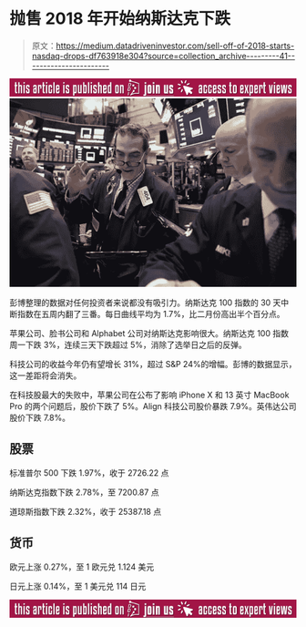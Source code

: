 # 抛售 2018 年开始纳斯达克下跌

> 原文：<https://medium.datadriveninvestor.com/sell-off-of-2018-starts-nasdaq-drops-df763918e304?source=collection_archive---------41----------------------->

[![](img/59e44719e62e4640059b04d6997e08f8.png)](http://www.track.datadriveninvestor.com/ExpertViewTeali1)![](img/15e24c65eef74c72013f1621fa1ea7c6.png)

彭博整理的数据对任何投资者来说都没有吸引力。纳斯达克 100 指数的 30 天中断指数在五周内翻了三番。每日曲线平均为 1.7%，比二月份高出半个百分点。

苹果公司、脸书公司和 Alphabet 公司对纳斯达克影响很大。纳斯达克 100 指数周一下跌 3%，连续三天下跌超过 5%，消除了选举日之后的反弹。

科技公司的收益今年仍有望增长 31%，超过 S&P 24%的增幅。彭博的数据显示，这一差距将会消失。

在科技股最大的失败中，苹果公司在公布了影响 iPhone X 和 13 英寸 MacBook Pro 的两个问题后，股价下跌了 5%。Align 科技公司股价暴跌 7.9%。英伟达公司股价下跌 7.8%。

## 股票

标准普尔 500 下跌 1.97%，收于 2726.22 点

纳斯达克指数下跌 2.78%，至 7200.87 点

道琼斯指数下跌 2.32%，收于 25387.18 点

## 货币

欧元上涨 0.27%，至 1 欧元兑 1.124 美元

日元上涨 0.14%，至 1 美元兑 114 日元

[![](img/c6766f85a8c648584ea606b3f2116efa.png)](http://www.track.datadriveninvestor.com/ExpertViewI1B)